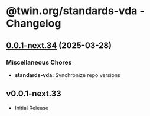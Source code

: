 # @twin.org/standards-vda - Changelog

## [0.0.1-next.34](https://github.com/twinfoundation/standards/compare/standards-vda-v0.0.1-next.33...standards-vda-v0.0.1-next.34) (2025-03-28)


### Miscellaneous Chores

* **standards-vda:** Synchronize repo versions

## v0.0.1-next.33

- Initial Release
